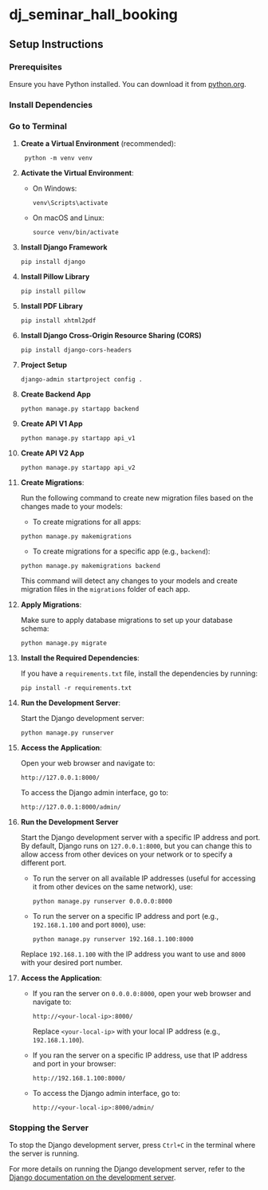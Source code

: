 # dj_seminar_hall_booking

## Setup Instructions

### Prerequisites
Ensure you have Python installed. You can download it from [python.org](https://www.python.org/).

### Install Dependencies
 
### Go to Terminal 

1. **Create a Virtual Environment** (recommended):

   ```
    python -m venv venv
    ```

2. **Activate the Virtual Environment**:

    - On Windows:
      ```
      venv\Scripts\activate
      ```

    - On macOS and Linux:
      ```
      source venv/bin/activate
      ```
      
3. **Install Django Framework**

    ```
   pip install django
    ``` 

4. **Install Pillow Library**
    
    ```
    pip install pillow
    ```
   
5. **Install PDF Library**
    ```
   pip install xhtml2pdf
    ```

6. **Install Django Cross-Origin Resource Sharing (CORS)**
    ```
    pip install django-cors-headers
    ```


7. **Project Setup**
    ```
    django-admin startproject config .
    ```


8. **Create Backend App**
    ```
    python manage.py startapp backend
    ```


9. **Create API V1 App**
    ```
    python manage.py startapp api_v1
    ```

10. **Create API V2 App**
    ```
    python manage.py startapp api_v2
    ```

3. **Create Migrations**:

    Run the following command to create new migration files based on the changes made to your models:

   - To create migrations for all apps:
    ```
    python manage.py makemigrations
    ``` 

    - To create migrations for a specific app (e.g., `backend`):
   
    ```
    python manage.py makemigrations backend
    ```

    This command will detect any changes to your models and create migration files in the `migrations` folder of each app.

    
12. **Apply Migrations**:

    Make sure to apply database migrations to set up your database schema:

    ```
    python manage.py migrate
    ```
   
11. **Install the Required Dependencies**:

    If you have a `requirements.txt` file, install the dependencies by running:

    ```
    pip install -r requirements.txt
    ```

4. **Run the Development Server**:

    Start the Django development server:

    ```
    python manage.py runserver
    ```
   
5. **Access the Application**:

    Open your web browser and navigate to:

    ```
    http://127.0.0.1:8000/
    ```

    To access the Django admin interface, go to:

    ```
    http://127.0.0.1:8000/admin/
    ```
   
3. **Run the Development Server**

    Start the Django development server with a specific IP address and port. By default, Django runs on `127.0.0.1:8000`, but you can change this to allow access from other devices on your network or to specify a different port.

    - To run the server on all available IP addresses (useful for accessing it from other devices on the same network), use:
      ```
      python manage.py runserver 0.0.0.0:8000
      ```

    - To run the server on a specific IP address and port (e.g., `192.168.1.100` and port `8000`), use:
      ```
      python manage.py runserver 192.168.1.100:8000
      ```

    Replace `192.168.1.100` with the IP address you want to use and `8000` with your desired port number.


4. **Access the Application**:

    - If you ran the server on `0.0.0.0:8000`, open your web browser and navigate to:
      ```
      http://<your-local-ip>:8000/
      ```
      Replace `<your-local-ip>` with your local IP address (e.g., `192.168.1.100`).

    - If you ran the server on a specific IP address, use that IP address and port in your browser:
      ```
      http://192.168.1.100:8000/
      ```

    - To access the Django admin interface, go to:
      ```
      http://<your-local-ip>:8000/admin/
      ```
   
### Stopping the Server

To stop the Django development server, press `Ctrl+C` in the terminal where the server is running.

For more details on running the Django development server, refer to the [Django documentation on the development server](https://docs.djangoproject.com/en/stable/ref/django-admin/#runserver).
 
